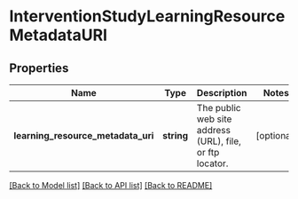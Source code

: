 # InterventionStudyLearningResourceMetadataURI

## Properties
Name | Type | Description | Notes
------------ | ------------- | ------------- | -------------
**learning_resource_metadata_uri** | **string** | The public web site address (URL), file, or ftp locator. | [optional] 

[[Back to Model list]](../README.md#documentation-for-models) [[Back to API list]](../README.md#documentation-for-api-endpoints) [[Back to README]](../README.md)


